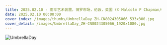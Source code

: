 ```yaml
---
title: 2025.02.10 - 雨伞艺术装置，博罗市场，伦敦，英国 (© Malcolm P Chapman/Getty Images)
date: 2025.02.10 00:00:00
cover_index: /images/thumbs/UmbrellaDay_ZH-CN8024305066_533x300.jpg
cover_detail: /images/UmbrellaDay_ZH-CN8024305066_1920x1080.jpg
---
```


![UmbrellaDay](/images/UmbrellaDay_ZH-CN8024305066_1920x1080.jpg)
